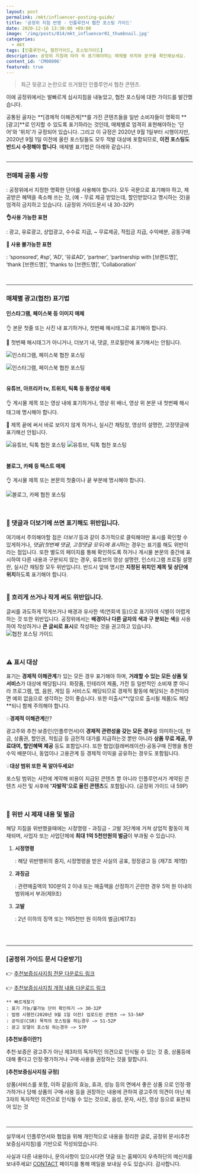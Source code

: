 ```yaml
---
layout: post
permalink: /mkt/influencer-posting-guide/
title: '공정위 지침 반영 - 인플루언서 협찬 포스팅 가이드'
date: 2020-12-16 13:30:00 +09:00
image: '/img/posts/014/mkt_influencer01_thumbnail.jpg'
categories:
  - mkt
tags: [인플루언서, 협찬가이드, 포스팅가이드]
description: 공정위 지침에 따라 꼭 표기해야하는 매체별 위치와 문구를 확인해보세요.
content_id: 'CM00006'
featured: true
---
```


> 최근 뒷광고 논란으로 뜨거웠던 인플루언서 협찬 콘텐츠.

이에 공정위에서는 발빠르게 심사지침을 내놓았고, 협찬 포스팅에 대한 가이드를 발간했습니다.

공통된 골자는 **[경제적 이해관계]**를 가진 콘텐츠들을 일반 소비자들이 명확히 **[광고]**로 인지할 수 있도록 표기하라는 것인데, 매체별로 엄격히 표현해야하는 '단어'와 '위치'가 규정되어 있습니다. 그리고 이 규정은 2020년 9월 1일부터 시행이지만, 2020년 9월 1일 이전에 올린 포스팅들도 모두 적발 대상에 포함되므로, **이전 포스팅도 반드시 수정해야 합니다**. 매체별 표기법은 아래와 같습니다.<br><br>



------

### 전매체 공통 사항

: 공정위에서 지정한 명확한 단어를 사용해야 합니다. 모두 국문으로 표기해야 하고, 제공받은 혜택을 축소해 쓰는 것, (예 - 무료 제공 받았는데, 할인받았다고 명시하는 것)을 엄격히 금지하고 있습니다. (공정위 가이드문서 내 30-32P)

**👌사용 가능한 표현** 

: 광고, 유료광고, 상업광고, 수수료 지급, ~ 무료제공, 적립금 지급, 수익배분, 공동구매

**🚫 사용 불가능한 표현** 

: ‘sponsored’, #sp’, ‘AD’, ‘유료AD’, ‘partner’, ‘partnership with [브랜드명]’, ‘thank [브랜드명]’, ‘thanks to [브랜드명]’, ‘Collaboration’

<br>

------

### 매체별 광고(협찬) 표기법

#### 인스타그램, 페이스북 등 이미지 매체

👌 본문 첫줄 또는 사진 내 표기하거나, 첫번째 해시태그로 표기해야 합니다.

🚫 첫번째 해시태그가 아니거나, 더보기 내, 댓글, 프로필란에 표기해서는 안됩니다.<br>

![인스타그램, 페이스북 협찬 포스팅](/img/posts/014/01.png)

![인스타그램, 페이스북 협찬 포스팅](/img/posts/014/02.png)<br><br>

#### 유튜브, 아프리카 tv, 트위치, 틱톡 등 동영상 매체

👌 게시물 제목 또는 영상 내에 표기하거나, 영상 위 배너, 영상 위 본문 내 첫번째 해시태그에 명시해야 합니다.

🚫 제목 끝에 써서 바로 보이지 않게 하거나, 실시간 채팅창, 영상의 설명란, 고정댓글에 표기해선 안됩니다.<br>

![유튜브, 틱톡 협찬 포스팅](/img/posts/014/03.png)
![유튜브, 틱톡 협찬 포스팅](/img/posts/014/04.png)<br><br>

#### 블로그, 카페 등 텍스트 매체
👌 게시물 제목 또는 본문의 첫줄이나 끝 부분에 명시해야 합니다.<br>

![블로그, 카페 협찬 포스팅](/img/posts/014/05.png)

<br>

### 🚫 댓글과 더보기에 쓰면 표기해도 위반입니다.

여기에서 주의해야할 점은 *더보기* 등과 같이 추가적으로 클릭해야만 표시를 확인할 수 있게하거나, *댓글(첫번째 댓글, 고정댓글 모두)에 표시*하는 경우는 표기를 해도 위반이라는 점입니다. 또한 별도의 페이지를 통해 확인하도록 하거나 게시물 본문의 중간에 표시하여 다른 내용과 구분되지 않는 경우, 유튜브의 영상 설명란, 인스타그램 프로필 설명란, 실시간 채팅창 모두 위반입니다. 반드시 앞에 명시한 **지정된 위치인 제목 및 상단에 위치**하도록 표기해야 합니다.
<br><br>

### 🚫 흐리게 쓰거나 작게 써도 위반입니다.

글씨를 과도하게 작게쓰거나 배경과 유사한 색(연회색 등)으로 표기하여 식별이 어렵게 하는 것 또한 위반입니다. 공정위에서는 **배경이나 다른 글자의 색과 구 분되는 색**을 사용하여 작성하거나 **큰 글씨로 표시**로 작성하는 것을 권고하고 있습니다.<br>
![협찬 포스팅 가이드](/img/posts/014/06.png)

<br>

### ⚠️ 표시 대상

표기는 **경제적 이해관계**가 있는 모든 경우 표기해야 하며, **거래할 수 있는 모든 상품 및 서비스**가 대상에 해당됩니다. 화장품, 인테리어 제품, 가전 등 일반적인 소비재 뿐 아니라 프로그램, 앱, 음원, 게임 등 서비스도 해당되므로 경제적 활동에 해당되는 추천이라면 예외 없음으로 생각하는 것이 좋습니다. 또한 미출시**(앞으로 출시될 제품)도 해당**되니 함께 주의해야 합니다.

💡**경제적 이해관계**란?

광고주와 추천·보증인(인플루언서)이 **경제적 관련성을 갖는 모든 경우**를 의미하는데, 현금, 상품권, 할인권, 적립금 등 금전적 대가를 지급하는것 뿐만 아니라 **상품 무료 제공, 무료대여, 할인혜택 제공** 등도 포함입니다. 또한 협업(컬래버레이션)·공동구매 진행을 통한 수익 배분이나, 동업이나 고용관계 등 경제적 이익을 공유하는 경우도 포함됩니다.

💡**대상 범위 또한 꼭 알아두세요!**

포스팅 범위는 사전에 계약해 비용이 지급된 콘텐츠 뿐 아니라 인플루언서가 계약된 콘텐츠 사전 및 사후에 **'자발적'으로 올린 콘텐츠**도 포함됩니다. (공정위 가이드 내 59P)

<br>

### 🚨 위반 시 제재 내용 및 벌금

해당 지침을 위반했을때에는 시정명령 - 과징금 - 고발 3단계에 거쳐 상업적 활동이 제재되며, 사업자 또는 사업단체에 **최대 1억 5천만원의 벌금**이 부과될 수 있습니다.

1. **시정명령**

   : 해당 위반행위의 중지, 시정명령을 받은 사실의 공표, 정정광고 등 (제7조 제1항) 

2. **과징금**

   : 관련매출액의 100분의 2 이내 또는 매출액을 산정하기 곤란한 경우 5억 원 이내의 범위에서 부과(제9조) 

3. **고발**

   : 2년 이하의 징역 또는 1억5천만 원 이하의 벌금(제17조)

<br><br>

------

### [공정위 가이드 문서 다운받기]

👉 [추천보증심사지침 전문 다운로드 링크](https://www.ftc.go.kr/www/selectReportUserView.do?key=10&rpttype=1&report_data_no=8706)

👉 [추천보증심사지침 개정 내용 다운로드 링크](https://www.ftc.go.kr/www/selectReportUserView.do?key=10&rpttype=1&report_data_no=8597)

```
** 빠르게찾기
: 표기 가능/불가능 단어 확인하기 —> 30-32P
: 법령 시행전(2020년 9월 1일 이전) 업로드된 콘텐츠 —> 53-56P
: 공익성(CSR) 목적의 포스팅을 하는경우 —> 51-52P
: 광고 모델이 포스팅 하는경우 —> 57P
```

**[추천보증이란?]**

추천·보증은 광고주가 아닌 제3자의 독자적인 의견으로 인식될 수 있는 것 중, 상품등에 대해 좋다고 인정·평가하거나 구매·사용을 권장하는 것을 말합니다.<br>

**[추천보증심사지침 규정]**

 상품(서비스를 포함, 이하 같음)의 효능, 효과, 성능 등의 면에서 좋은 상품 으로 인정·평가하거나 당해 상품의 구매·사용 등을 권장하는 내용에 관하여 광고주의 의견이 아닌 제3자의 독자적인 의견으로 인식될 수 있는 것으로, 음성, 문자, 사진, 영상 등으로 표현되어 있는 것

<br>

------

실무에서 인플루언서와 협업을 위해 개인적으로 내용을 정리한 글로, 공정위 문서(추천보증심사지침)를 기반으로 작성되었습니다. 

사실과 다른 내용이나, 문의사항이 있으시다면 댓글 또는 홈페이지 우측하단의 메신저를 보내주세요! [CONTACT](https://nohze.com/contact) 페이지를 통해 메일을 보내실 수도 있습니다. 감사합니다.<br><br>